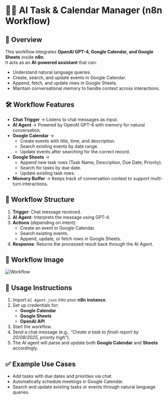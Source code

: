 # 🧑‍💻 AI Task & Calendar Manager (n8n Workflow)

## 📌 Overview
This workflow integrates **OpenAI GPT-4, Google Calendar, and Google Sheets** inside **n8n**.  
It acts as an **AI-powered assistant** that can:
- Understand natural language queries.
- Create, search, and update events in Google Calendar.
- Append, fetch, and update rows in Google Sheets.
- Maintain conversational memory to handle context across interactions.

## 🛠 Workflow Features
- **Chat Trigger** → Listens to chat messages as input.  
- **AI Agent** → Powered by OpenAI GPT-4 with memory for natural conversation.  
- **Google Calendar** →  
  - Create events with title, time, and description.  
  - Search existing events by date range.  
  - Update events after searching for the correct record.  
- **Google Sheets** →  
  - Append new task rows (Task Name, Description, Due Date, Priority).  
  - Search for tasks by due date.  
  - Update existing task rows.  
- **Memory Buffer** → Keeps track of conversation context to support multi-turn interactions.

## 📂 Workflow Structure
1. **Trigger**: Chat message received.  
2. **AI Agent**: Interprets the message using GPT-4.  
3. **Actions** (depending on intent):  
   - Create an event in Google Calendar.  
   - Search existing events.  
   - Append, update, or fetch rows in Google Sheets.  
4. **Response**: Returns the processed result back through the AI Agent.  

## 🔗 Workflow Image

![Workflow](<img width="990" height="596" alt="image" src="https://github.com/user-attachments/assets/8a71d38d-efda-4e41-80d7-3e8ebb35e141" />
)

## 🚀 Usage Instructions
1. Import `AI Agent.json` into your **n8n instance**.  
2. Set up credentials for:  
   - **Google Calendar**  
   - **Google Sheets**  
   - **OpenAI API**  
3. Start the workflow.  
4. Send a chat message (e.g., *“Create a task to finish report by 20/09/2025, priority high”*).  
5. The AI agent will parse and update both **Google Calendar** and **Sheets** accordingly.

## ✅ Example Use Cases
- Add tasks with due dates and priorities via chat.  
- Automatically schedule meetings in Google Calendar.  
- Search and update existing tasks or events through natural language queries.  
